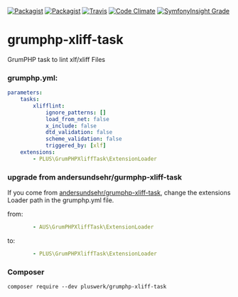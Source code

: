 [![Packagist](https://img.shields.io/packagist/v/pluswerk/grumphp-xliff-task.svg?style=flat-square)](https://packagist.org/packages/pluswerk/grumphp-xliff-task)
[![Packagist](https://img.shields.io/packagist/l/pluswerk/grumphp-xliff-task.svg?style=flat-square)](https://opensource.org/licenses/LGPL-3.0)
[![Travis](https://img.shields.io/travis/Kanti/LJSON.svg?style=flat-square)](https://travis-ci.org/Pluswerk/grumphp-xliff-task)
[![Code Climate](https://img.shields.io/codeclimate/maintainability/pluswerk/grumphp-xliff-task.svg?style=flat-square)](https://codeclimate.com/github/pluswerk/grumphp-xliff-task)
[![SymfonyInsight Grade](https://img.shields.io/symfony/i/grade/0dffac96-6dda-48b1-b0a4-452bddaffc50.svg?style=flat-square)](https://insight.symfony.com/projects/0dffac96-6dda-48b1-b0a4-452bddaffc50)

# grumphp-xliff-task

GrumPHP task to lint xlf/xliff Files

### grumphp.yml:

```yml
parameters:
    tasks:
        xlifflint:
            ignore_patterns: []
            load_from_net: false
            x_include: false
            dtd_validation: false
            scheme_validation: false
            triggered_by: [xlf]
    extensions:
        - PLUS\GrumPHPXliffTask\ExtensionLoader
```

### upgrade from andersundsehr/gurmphp-xliff-task

If you come from [andersundsehr/grumphp-xliff-task](https://github.com/andersundsehr/grumphp-xliff-task), change the extensions Loader path in the grumphp.yml file. 

from:

```yml
        - AUS\GrumPHPXliffTask\ExtensionLoader
```

to:

```yml
        - PLUS\GrumPHPXliffTask\ExtensionLoader
```

### Composer

``composer require --dev pluswerk/grumphp-xliff-task``
